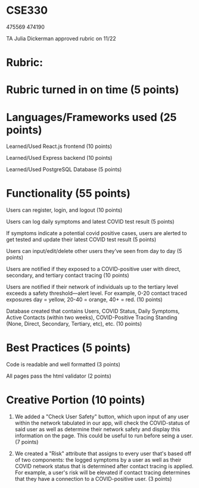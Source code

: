 # CSE330
475569
474190

TA Julia Dickerman approved rubric on 11/22

# Rubric:

# Rubric turned in on time (5 points)

# Languages/Frameworks used (25 points)

Learned/Used React.js frontend (10 points)

Learned/Used Express backend (10 points)

Learned/Used PostgreSQL Database (5 points)

# Functionality (55 points)

Users can register, login, and logout (10 points)

Users can log daily symptoms and latest COVID test result (5 points)

If symptoms indicate a potential covid positive cases, users are alerted to get tested and update their latest COVID test result (5 points)

Users can input/edit/delete other users they’ve seen from day to day (5 points) 

Users are notified if they exposed to a COVID-positive user with direct, secondary, and tertiary contact tracing (10 points)

Users are notified if their network of individuals up to the tertiary level exceeds a safety threshold—alert level. For example, 0-20 contact traced exposures day = yellow, 20-40 = orange, 40+ = red. (10 points)

Database created that contains Users, COVID Status, Daily Symptoms, Active Contacts (within two weeks), COVID-Positive Tracing Standing (None, Direct, Secondary, Tertiary, etc), etc. (10 points)

# Best Practices (5 points)

Code is readable and well formatted (3 points)

All pages pass the html validator (2 points)

# Creative Portion (10 points)

1. We added a "Check User Safety" button, which upon input of any user within the network tabulated in our app, will check the COVID-status of said user as well as determine their network safety and display this information on the page. This could be useful to run before seing a user. (7 points)

2. We created a "Risk" attribute that assigns to every user that's based off of two components: the logged symptoms by a user as well as their COVID network status that is determined after contact tracing is applied. For example, a user's risk will be elevated if contact tracing determines that they have a connection to a COVID-positive user. (3 points)
